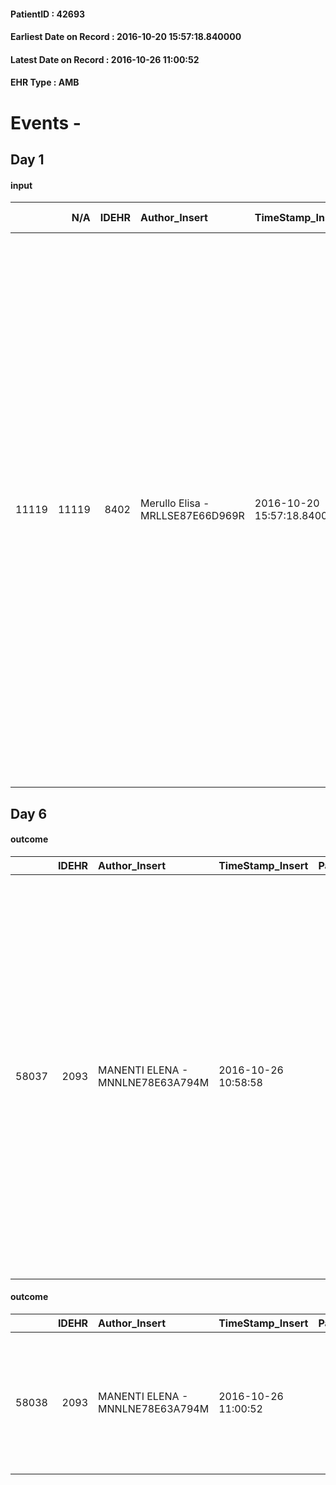 
#### PatientID : 42693
#### Earliest Date on Record : 2016-10-20 15:57:18.840000
#### Latest Date on Record : 2016-10-26 11:00:52
#### EHR Type : AMB

# Events - 

## Day 1

#### input
|       |    N/A |   IDEHR | Author_Insert                    | TimeStamp_Insert           | EHRType   |   PatientID |   IDDigitalSignDocument | persone_vicine   |   Unnamed: 0_x.1 |   IDANAMNESI_SOCIALE | Patient   | FamigliaAltro   | Paziente_T   | FamigliaAltro_T   |   Non_Rilevabile_x.1 | Note_Non_Rilevabile_x.1   | opt_Problemi   | Note_I                                                                                                                                                 | ds_note_timori                                                                               | chk_contr_sintomi   | opt_paziente_a   | opt_famiglia_a   | opt_adeguatezza   | opt_paziente_solo   | ds_note_con                                                                                                                                                                                                                                                                                                                                                     | opt_presente_assente   | Presenza_minori   | Caregiver_principale   | opt_capacita   | ds_familiari_coinv   | opt_necessario   | opt_presente   | opt_risorse_ec   | opt_paziente_psi   | opt_Ins_vol   | ds_note_prio                                                                                                                                                                                                                                                                                                                                                                                                                                                                                            | opt_paziente_ad   | opt_caregiver_ad   | opt_esenzione   | opt_inv_civile            |   ds_codice_es | Needs     | Domestic partnership   | Fragility   | opt_indennita_acc         | opt_legge                 | opt_famiglia_psi   |
|------:|-------:|--------:|:---------------------------------|:---------------------------|:----------|------------:|------------------------:|:-----------------|-----------------:|---------------------:|:----------|:----------------|:-------------|:------------------|---------------------:|:--------------------------|:---------------|:-------------------------------------------------------------------------------------------------------------------------------------------------------|:---------------------------------------------------------------------------------------------|:--------------------|:-----------------|:-----------------|:------------------|:--------------------|:----------------------------------------------------------------------------------------------------------------------------------------------------------------------------------------------------------------------------------------------------------------------------------------------------------------------------------------------------------------|:-----------------------|:------------------|:-----------------------|:---------------|:---------------------|:-----------------|:---------------|:-----------------|:-------------------|:--------------|:--------------------------------------------------------------------------------------------------------------------------------------------------------------------------------------------------------------------------------------------------------------------------------------------------------------------------------------------------------------------------------------------------------------------------------------------------------------------------------------------------------|:------------------|:-------------------|:----------------|:--------------------------|---------------:|:----------|:-----------------------|:------------|:--------------------------|:--------------------------|:-------------------|
| 11119 |  11119 |    8402 | Merullo Elisa - MRLLSE87E66D969R | 2016-10-20 15:57:18.840000 | AMB       |       42693 |                  527717 | N/A              |             4414 |                 2865 | Si#1      | Si#1            | No#0         | Si#1              |                    0 | NR                        | No#0           | Pz informato della diagnosi ma non della prognosi infausta anche se secondo la coniuge il pz ha capito. La coniuge centrata rispetto al quadro clinico | La coniuge particolarmente preoccupata per la gestione del pz. Teme evento acuto a domicilio | controllo sintomi#0 | Indefinite#2     | Congruenti#1     | Si#1              | No#0                | Il pz vive con la coniuge. Presenti due figli: un figlio vive e lavora in Irlanda, l'altro figlio vive e lavora a Milano. Quest'ultimo molto legato al padre (la coniuge mi suggerisce supporto psicologico per la figlia). Presente al colloquio la cognata del pz (che temporaneamente √® qui a Milano ma vive a Roma), un po' invadente nella comunicazione. | Presente#1             | No#0              | spouse                 | Adeguato#0     | sons                 | No#0             | No#0           | Adeguate#1       | Si#1               | No#0          | All'inizio del colloquio la coniuge richiede l'attivazione di ADI cure palliative in quanto si sentirebbe in colpa a lasciare suo marito in una struttura. A fine colloquio la coniuge opta per il ricovero, specificando che il pz ha paura a rientrare a casa e che √® un suo desiderio e non del pz il rientro a domicilio. Coniuge confusa: ho specificato che in caso di stabilit√† clinica dall'hospice si pu√≤ rientrare a domicilio. Cognata del pz molto invadente anche durante il colloquio. | Parziale#1        | Totale#2           | Si#1            | in fase di accertamento#2 |             48 | Clinici#0 | Coniuge/Convivente#0   | nessuna#0   | in fase di accertamento#2 | in fase di accertamento#2 | S√¨#1              |


## Day 6

#### outcome
|       |   IDEHR | Author_Insert                    | TimeStamp_Insert    |   PatientID |   IDDigitalSignDocument |   IDPAI_VIDAS | opt_problem                         |   opt_problem_num | opt_obiettivo                                                                                                                                                                                           |   opt_obiettivo_num | opt_stato_problema   |   opt_stato_problema_num | opt_interventi                                                                                                                                                                                                                                                                                                                                                                                 |   opt_interventi_num |
|------:|--------:|:---------------------------------|:--------------------|------------:|------------------------:|--------------:|:------------------------------------|------------------:|:--------------------------------------------------------------------------------------------------------------------------------------------------------------------------------------------------------|--------------------:|:---------------------|-------------------------:|:-----------------------------------------------------------------------------------------------------------------------------------------------------------------------------------------------------------------------------------------------------------------------------------------------------------------------------------------------------------------------------------------------|---------------------:|
| 58037 |    2093 | MANENTI ELENA - MNNLNE78E63A794M | 2016-10-26 10:58:58 |       42693 |                  533272 |         60168 | Deficit in the care of s√® # 25 = 0 |                 4 | Keep the remaining capacit√ † ¬ † in taking care of s√®, helping the patient to accept their limitations, considering himself in a realistic and objective (eating, bathing, dressing, delete) # 40 = 0 |                   4 | Open Problem # 1     |                        1 | Implementation PAI - Guarantee the patient's choices based on his / her desires # 92 = 0; Implementation PAI - Replace with respect to the already compromised activities # 93 = 0; Implementation PAI - Guarantee the right privacy # 91 = 0; Implementation PAI - Help the patient in the activities in which there is still participation by maintaining a non-judgmental attitude # 94 = 0 |                    4 |

#### outcome
|       |   IDEHR | Author_Insert                    | TimeStamp_Insert    |   PatientID |   IDDigitalSignDocument |   IDPAI_VIDAS | opt_problem                 |   opt_problem_num | opt_obiettivo                                                                                      |   opt_obiettivo_num | ds_note                                                                                | opt_stato_problema                              |   opt_stato_problema_num | opt_interventi   |   opt_interventi_num |
|------:|--------:|:---------------------------------|:--------------------|------------:|------------------------:|--------------:|:----------------------------|------------------:|:---------------------------------------------------------------------------------------------------|--------------------:|:---------------------------------------------------------------------------------------|:------------------------------------------------|-------------------------:|:-----------------|---------------------:|
| 58038 |    2093 | MANENTI ELENA - MNNLNE78E63A794M | 2016-10-26 11:00:52 |       42693 |                  533273 |         60169 | Abnormal urination # 37 = 0 |                 4 | "" "The patient and / or caregiver gestir√ † ¬ † adequately urostomy and / or the bladder catheter |                   4 | the patient does not present √ ¬ alteration of next to the urostomy "" skin # 86 = 0 " | Bilateral nephrostomy to medicate every 3 days. |                        3 | Open Problem # 1 |                    4 |


